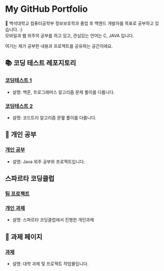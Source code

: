 
<!--
주석
--->
# My GitHub Portfolio

👋 백석대학교 컴퓨터공학부 정보보호학과 졸업 후 백엔드 개발자를 목표로 공부하고 있습니다. :)  
모바일과 웹 위주의 공부를 하고 있고, 관심있는 언어는 C, JAVA 입니다.  

여기는 제가 공부한 내용과 프로젝트를 공유하는 공간이에요.

## 📚 코딩 테스트 레포지토리

### [코딩테스트 1](https://github.com/juyangjin/Code-Test)
- 설명: 백준, 프로그래머스 알고리즘 문제 풀이를 다룹니다.

### [코딩테스트 2](https://github.com/juyangjin/Code-Tree)
- 설명: 코드트리 알고리즘 문젶 풀이를 다룹니다.

## 🧠 개인 공부

### [개인 공부](https://github.com/username/study1)
- 설명: Java 위주 공부와 프로젝트입니다.

## 스파르타 코딩클럽

### [팀 프로젝트]()

### [개인 과제](https://github.com/juyangjin/personal_assignment)
- 설명: 스파르타 코딩클럽에서 진행한 개인과제

## 📑 과제 페이지

### [과제](https://github.com/juyangjin/BU-2017-2022)
- 설명: 대학 과제 및 프로젝트 작업물입니다.

